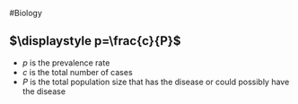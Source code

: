 #Biology 
## $\displaystyle p=\frac{c}{P}$
* $\displaystyle p$ is the prevalence rate
* $\displaystyle c$ is the total number of cases
* $\displaystyle P$ is the total population size that has the disease or could possibly have the disease